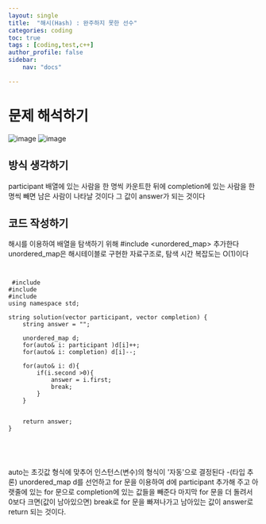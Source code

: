 ```yaml
---
layout: single
title:  "해시(Hash) : 완주하지 못한 선수"
categories: coding
toc: true
tags : [coding,test,c++]
author_profile: false
sidebar:
    nav: "docs"

---
```


# 문제 해석하기 

![image](https://user-images.githubusercontent.com/99002828/161424835-d6154ac2-5cf8-4c52-972b-2a48f421f68e.png)
![image](https://user-images.githubusercontent.com/99002828/161424860-cc346270-8886-4783-bf1d-838e380411cd.png)

## 방식 생각하기 

participant 배열에 있는 사람을 한 명씩 카운트한 뒤에
completion에 있는 사람을 한 명씩 빼면 남은 사람이 나타날 것이다
그 값이 answer가 되는 것이다

## 코드 작성하기

해시를 이용하여 배열을 탐색하기 위해 #include <unordered_map> 추가한다
unordered_map은 해시테이블로 구현한 자료구조로, 탐색 시간 복잡도는 O(1)이다
 

<pre>
<code>

 #include <string>
#include <vector>
#include <unordered_map>
using namespace std;

string solution(vector<string> participant, vector<string> completion) {
    string answer = "";
    
    unordered_map<string,int> d;
    for(auto& i: participant )d[i]++;    
    for(auto& i: completion) d[i]--;   
    
    for(auto& i: d){
        if(i.second >0){
            answer = i.first;
            break;
        }
    } 
    
    
    return answer;
}
  
</pre>
</code>
  
auto는 초깃값 형식에 맞추어 인스턴스(변수)의 형식이 '자동'으로 결정된다 -(타입 추론)
unordered_map d를 선언하고 for 문을 이용하여 d에 participant 추가해 주고
아랫줄에 있는 for 문으로 completion에 있는 값들을 빼준다
마지막 for 문을 더 돌려서 0보다 크면(값이 남아있으면) break로 for 문을 빠져나가고 남아있는
값이 answer로 return 되는 것이다.


